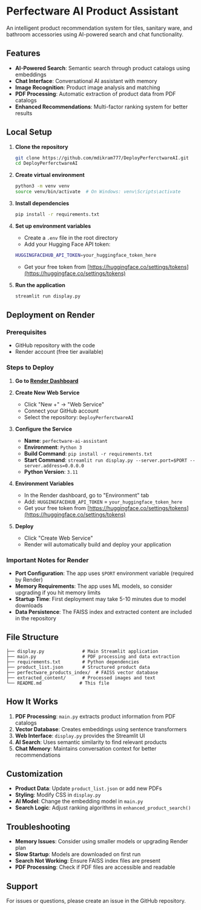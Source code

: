 # Perfectware AI Product Assistant

An intelligent product recommendation system for tiles, sanitary ware, and bathroom accessories using AI-powered search and chat functionality.

## Features

- **AI-Powered Search**: Semantic search through product catalogs using embeddings
- **Chat Interface**: Conversational AI assistant with memory
- **Image Recognition**: Product image analysis and matching
- **PDF Processing**: Automatic extraction of product data from PDF catalogs
- **Enhanced Recommendations**: Multi-factor ranking system for better results

## Local Setup

1. **Clone the repository**
   ```bash
   git clone https://github.com/mdikram777/DeployPerferctwareAI.git
   cd DeployPerferctwareAI
   ```

2. **Create virtual environment**
   ```bash
   python3 -m venv venv
   source venv/bin/activate  # On Windows: venv\Scripts\activate
   ```

3. **Install dependencies**
   ```bash
   pip install -r requirements.txt
   ```

4. **Set up environment variables**
   - Create a `.env` file in the root directory
   - Add your Hugging Face API token:
   ```bash
   HUGGINGFACEHUB_API_TOKEN=your_huggingface_token_here
   ```
   - Get your free token from [https://huggingface.co/settings/tokens](https://huggingface.co/settings/tokens)

5. **Run the application**
   ```bash
   streamlit run display.py
   ```

## Deployment on Render

### Prerequisites
- GitHub repository with the code
- Render account (free tier available)

### Steps to Deploy

1. **Go to [Render Dashboard](https://dashboard.render.com/)**

2. **Create New Web Service**
   - Click "New +" → "Web Service"
   - Connect your GitHub account
   - Select the repository: `DeployPerferctwareAI`

3. **Configure the Service**
   - **Name**: `perfectware-ai-assistant`
   - **Environment**: `Python 3`
   - **Build Command**: `pip install -r requirements.txt`
   - **Start Command**: `streamlit run display.py --server.port=$PORT --server.address=0.0.0.0`
   - **Python Version**: `3.11`

4. **Environment Variables**
   - In the Render dashboard, go to "Environment" tab
   - Add: `HUGGINGFACEHUB_API_TOKEN` = `your_huggingface_token_here`
   - Get your free token from [https://huggingface.co/settings/tokens](https://huggingface.co/settings/tokens)

5. **Deploy**
   - Click "Create Web Service"
   - Render will automatically build and deploy your application

### Important Notes for Render

- **Port Configuration**: The app uses `$PORT` environment variable (required by Render)
- **Memory Requirements**: The app uses ML models, so consider upgrading if you hit memory limits
- **Startup Time**: First deployment may take 5-10 minutes due to model downloads
- **Data Persistence**: The FAISS index and extracted content are included in the repository

## File Structure

```
├── display.py              # Main Streamlit application
├── main.py                 # PDF processing and data extraction
├── requirements.txt        # Python dependencies
├── product_list.json       # Structured product data
├── perfectware_products_index/  # FAISS vector database
├── extracted_content/      # Processed images and text
└── README.md              # This file
```

## How It Works

1. **PDF Processing**: `main.py` extracts product information from PDF catalogs
2. **Vector Database**: Creates embeddings using sentence transformers
3. **Web Interface**: `display.py` provides the Streamlit UI
4. **AI Search**: Uses semantic similarity to find relevant products
5. **Chat Memory**: Maintains conversation context for better recommendations

## Customization

- **Product Data**: Update `product_list.json` or add new PDFs
- **Styling**: Modify CSS in `display.py`
- **AI Model**: Change the embedding model in `main.py`
- **Search Logic**: Adjust ranking algorithms in `enhanced_product_search()`

## Troubleshooting

- **Memory Issues**: Consider using smaller models or upgrading Render plan
- **Slow Startup**: Models are downloaded on first run
- **Search Not Working**: Ensure FAISS index files are present
- **PDF Processing**: Check if PDF files are accessible and readable

## Support

For issues or questions, please create an issue in the GitHub repository.